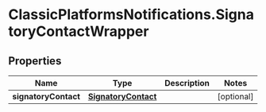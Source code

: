 # ClassicPlatformsNotifications.SignatoryContactWrapper

## Properties

Name | Type | Description | Notes
------------ | ------------- | ------------- | -------------
**signatoryContact** | [**SignatoryContact**](SignatoryContact.md) |  | [optional] 


